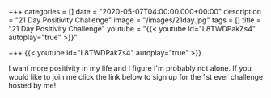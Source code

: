+++
categories = []
date = "2020-05-07T04:00:00.000+00:00"
description = "21 Day Positivity Challenge"
image = "/images/21day.jpg"
tags = []
title = "21 Day Positivity Challenge"
youtube = "{{< youtube id=\"L8TWDPakZs4\" autoplay=\"true\" >}}"

+++
{{< youtube id="L8TWDPakZs4" autoplay="true" >}}

I want more positivity in my life and I figure I'm probably not alone. If you would like to join me click the link below to sign up for the 1st ever challenge hosted by me!
